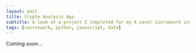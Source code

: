 ```yaml
---
layout: post
title: Crypto Analysis App
subtitle: A look at a project I completed for my A Level Coursework investigating the relationship between social media and cryptocurrency prices.
tags: [coursework, python, javascript, data]
---
```

Coming soon...
